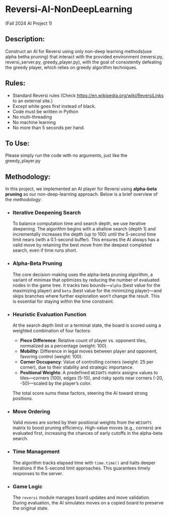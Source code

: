 # Reversi-AI-NonDeepLearning

(Fall 2024 AI Project 1)

## Description:

Construct an AI for Reversi using only non-deep learning methods(use alpha betha pruning) that interact with the provided environment (reversi.py, reversi_server.py, greedy_player.py), with the goal of consistently defeating the greedy player, which relies on greedy algorithm techniques.

## Rules:

- Standard Reversi rules (Check https://en.wikipedia.org/wiki/ReversiLinks to an external site.)
- Except white goes first instead of black.
- Code must be written in Python
- No multi-threading
- No machine learning
- No more than 5 seconds per hand.

## To Use:

Please simply run the code with no arguments, just like the greedy_player.py

## Methodology:

In this project, we implemented an AI player for Reversi using **alpha-beta pruning** as our non-deep-learning approach. Below is a brief overview of the methodology:

- ### Iterative Deepening Search  
  To balance computation time and search depth, we use iterative deepening. The algorithm begins with a shallow search (depth 1) and incrementally increases the depth (up to 100) until the 5-second time limit nears (with a 0.1-second buffer). This ensures the AI always has a valid move by retaining the best move from the deepest completed search, even if time runs short.

- ### Alpha-Beta Pruning  
  The core decision-making uses the alpha-beta pruning algorithm, a variant of minimax that optimizes by reducing the number of evaluated nodes in the game tree. It tracks two bounds—`alpha` (best value for the maximizing player) and `beta` (best value for the minimizing player)—and skips branches where further exploration won’t change the result. This is essential for staying within the time constraint.

- ### Heuristic Evaluation Function  
  At the search depth limit or a terminal state, the board is scored using a weighted combination of four factors:  
  - **Piece Difference**: Relative count of player vs. opponent tiles, normalized as a percentage (weight: 100).  
  - **Mobility**: Difference in legal moves between player and opponent, favoring control (weight: 100).  
  - **Corner Occupancy**: Value of controlling corners (weight: 25 per corner), due to their stability and strategic importance.  
  - **Positional Weights**: A predefined `WEIGHTS` matrix assigns values to tiles—corners (100), edges (5-10), and risky spots near corners (-20, -50)—scaled by the player’s color.  

  The total score sums these factors, steering the AI toward strong positions.

- ### Move Ordering  
  Valid moves are sorted by their positional weights from the `WEIGHTS` matrix to boost pruning efficiency. High-value moves (e.g., corners) are evaluated first, increasing the chances of early cutoffs in the alpha-beta search.

- ### Time Management  
  The algorithm tracks elapsed time with `time.time()` and halts deeper iterations if the 5-second limit approaches. This guarantees timely responses to the server.

- ### Game Logic  
  The `reversi` module manages board updates and move validation. During evaluation, the AI simulates moves on a copied board to preserve the original state.
